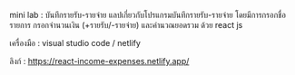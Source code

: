 mini lab : บันทึกรายรับ-รายจ่าย
แลปเกี่ยวกับโปรแกรมบันทึกรายรับ-รายจ่าย โดยมีการกรอกชื่อรายการ กรอกจำนวนเงิน (+รายรับ/-รายจ่าย) และคำนวณยอดรวม ด้วย react js

เครื่องมือ : visual studio code / netlify

ลิงก์ : https://react-income-expenses.netlify.app/
